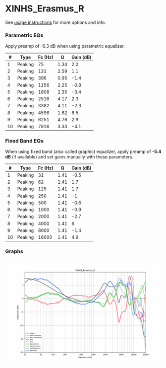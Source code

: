 # XINHS_Erasmus_R
See [usage instructions](https://github.com/jaakkopasanen/AutoEq#usage) for more options and info.

### Parametric EQs
Apply preamp of -6.3 dB when using parametric equalizer.

|   # | Type    |   Fc (Hz) |    Q |   Gain (dB) |
|-----|---------|-----------|------|-------------|
|   1 | Peaking |        75 | 1.34 |         2.2 |
|   2 | Peaking |       131 | 2.59 |         1.1 |
|   3 | Peaking |       396 | 0.95 |        -1.4 |
|   4 | Peaking |      1156 | 2.25 |        -0.8 |
|   5 | Peaking |      1808 | 2.35 |        -3.4 |
|   6 | Peaking |      2516 | 4.17 |         2.3 |
|   7 | Peaking |      3382 | 4.11 |        -2.3 |
|   8 | Peaking |      4596 | 1.62 |         6.5 |
|   9 | Peaking |      6251 | 4.76 |         2.9 |
|  10 | Peaking |      7816 | 3.33 |        -4.1 |

### Fixed Band EQs
When using fixed band (also called graphic) equalizer, apply preamp of **-5.4 dB** (if available) and set gains manually with these parameters.

|   # | Type    |   Fc (Hz) |    Q |   Gain (dB) |
|-----|---------|-----------|------|-------------|
|   1 | Peaking |        31 | 1.41 |        -0.5 |
|   2 | Peaking |        62 | 1.41 |         1.7 |
|   3 | Peaking |       125 | 1.41 |         1.7 |
|   4 | Peaking |       250 | 1.41 |        -1   |
|   5 | Peaking |       500 | 1.41 |        -0.6 |
|   6 | Peaking |      1000 | 1.41 |        -0.9 |
|   7 | Peaking |      2000 | 1.41 |        -2.7 |
|   8 | Peaking |      4000 | 1.41 |         6   |
|   9 | Peaking |      8000 | 1.41 |        -1.4 |
|  10 | Peaking |     16000 | 1.41 |         4.9 |

### Graphs
![](./XINHS_Erasmus_R.png)
